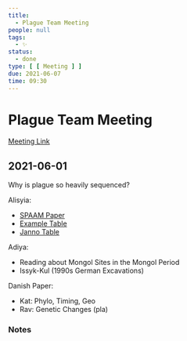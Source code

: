 ```yaml
---
title:
  - Plague Team Meeting
people: null
tags:
  - ✨
status:
  - done
type: [ [ Meeting ] ]
due: 2021-06-07
time: 09:30
---
```


# Plague Team Meeting

[Meeting Link](https://us02web.zoom.us/j/81713278038?pwd=ZklmVjZ5MHYwY0ZYYk1BSDJTMHhOZz09)

## 2021-06-01

Why is plague so heavily sequenced?

Alisyia:
 - [SPAAM Paper](https://www.nature.com/articles/s41597-021-00816-y)
 - [Example Table](https://github.com/SPAAM-community/AncientMetagenomeDir/blob/master/ancientmetagenome-hostassociated/ancientmetagenome-hostassociated.tsv)
 - [Janno Table](https://poseidon-framework.github.io/#/janno_details)

Adiya:
 - Reading about Mongol Sites in the Mongol Period 
 - Issyk-Kul (1990s German Excavations)

Danish Paper:
- Kat: Phylo, Timing, Geo
- Rav: Genetic Changes (pla)

### Notes